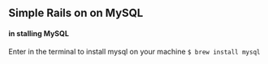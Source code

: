 ## Simple Rails on on MySQL

#### in stalling MySQL  
Enter in the terminal to install mysql on your machine
 ```$ brew install mysql```
